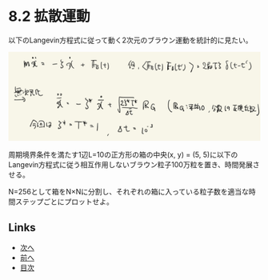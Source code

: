 # 8.2 拡散運動
以下のLangevin方程式に従って動く2次元のブラウン運動を統計的に見たい。

![8.2-Langevin.jpg](./images/8.2-Langevin.jpg)

周期境界条件を満たす1辺L=10の正方形の箱の中央(x, y) = (5, 5)に以下のLangevin方程式に従う相互作用しないブラウン粒子100万粒を置き、時間発展させる。

N=256として箱をN×Nに分割し、それぞれの箱に入っている粒子数を適当な時間ステップごとにプロットせよ。


## Links
* [次へ](./8.3.md)
* [前へ](./8.1.md)
* [目次](./index.md)